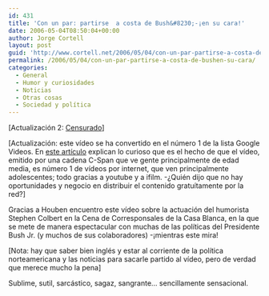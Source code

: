 ```yaml
---
id: 431
title: 'Con un par: partirse  a costa de Bush&#8230;-¡en su cara!'
date: 2006-05-04T08:50:04+00:00
author: Jorge Cortell
layout: post
guid: 'http://www.cortell.net/2006/05/04/con-un-par-partirse-a-costa-de-bush%c2%a1en-su-cara/'
permalink: /2006/05/04/con-un-par-partirse-a-costa-de-bushen-su-cara/
categories:
  - General
  - Humor y curiosidades
  - Noticias
  - Otras cosas
  - Sociedad y polí­tica
---
```

[Actualización 2: [Censurado](http://www.cortell.net/2006/05/09/c-span-cadena-sin-animo-de-lucro-exige-cese-de-emision-de-video/)]

[Actualización: este ví­deo se ha convertido en el número 1 de la lista Google Videos. En [este artí­culo](http://www.redherring.com/Article.aspx?a=16788&hed=C-Span+Videos+Top+Google) explican lo curioso que es el hecho de que el ví­deo, emitido por una cadena C-Span que ve gente principalmente de edad media, es número 1 de ví­deos por internet, que ven principalmente adolescentes; todo gracias a youtube y a ifilm. -¿Quién dijo que no hay oportunidades y negocio en distribuir el contenido gratuí­tamente por la red?]

Gracias a Houben encuentro este ví­deo sobre la actuación del humorista Stephen Colbert en la Cena de Corresponsales de la Casa Blanca, en la que se mete de manera espectacular con muchas de las polí­ticas del Presidente Bush Jr. (y muchos de sus colaboradores) -¡mientras este mira!

[Nota: hay que saber bien inglés y estar al corriente de la polí­tica norteamericana y las noticias para sacarle partido al ví­deo, pero de verdad que merece mucho la pena]

Sublime, sutil, sarcástico, sagaz, sangrante&#8230; sencillamente sensacional.